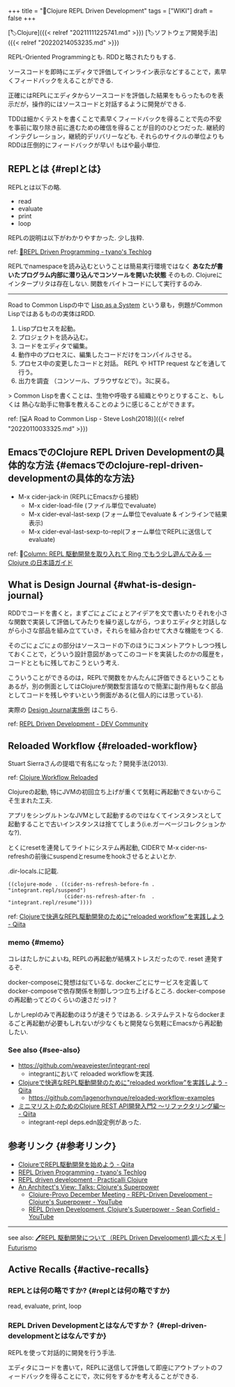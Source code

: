 +++
title = "📝Clojure REPL Driven Development"
tags = ["WIKI"]
draft = false
+++

[🏷Clojure]({{< relref "20211111225741.md" >}}) [🏷ソフトウェア開発手法]({{< relref "20220214053235.md" >}})

REPL-Oriented Programmingとも. RDDと略されたりもする.

ソースコードを即時にエディタで評価してインライン表示などすることで，素早くフィードバックをえることができる.

正確にはREPLにエディタからソースコードを評価した結果をもらったものを表示だが，操作的にはソースコードと対話するように開発ができる.

TDDは細かくテストを書くことで素早くフィードバックを得ることで先の不安を事前に取り除き前に進むための確信を得ることが目的のひとつだった. 継続的インテグレーション，継続的デリバリーなども.
それらのサイクルの単位よりもRDDは圧倒的にフィードバックが早い! もはや最小単位.


## REPLとは {#replとは}

REPLとは以下の略.

-   read
-   evaluate
-   print
-   loop

REPLの説明は以下がわかりやすかった. 少し抜粋.

ref: [🔗REPL Driven Programming - tyano's Techlog](https://tyano.shelfinc.com/post/48110396231/repl-driven-programming)

REPLでnamespaceを読み込むということは簡易実行環境ではなく **あなたが書いたプログラム内部に潜り込んでコンソールを開いた状態** そのもの. Clojureにインタープリタは存在しない. 関数をバイトコードにして実行するのみ.

---

Road to Common Lispの中で [Lisp as a System](https://gist.github.com/y2q-actionman/49d7587912b2786eb68643afde6ca192#lisp-as-a-system) という章も，例題がCommon Lispではあるものの実体はRDD.

1.  Lispプロセスを起動。
2.  プロジェクトを読み込む。
3.  コードをエディタで編集。
4.  動作中のプロセスに、編集したコードだけをコンパイルさせる。
5.  プロセス中の変更したコードと対話。 REPL や HTTP request などを通して行う。
6.  出力を調査 （コンソール、ブラウザなどで）。3に戻る。

&gt; Common Lispを書くことは、生物や呼吸する組織とやりとりすること、もしくは 熱心な助手に物事を教えることのように感じることができます。

ref: [💻A Road to Common Lisp - Steve Losh(2018)]({{< relref "20220110033325.md" >}})


## EmacsでのClojure REPL Driven Developmentの具体的な方法 {#emacsでのclojure-repl-driven-developmentの具体的な方法}

-   M-x cider-jack-in (REPLにEmacsから接続)
    -   M-x cider-load-file (ファイル単位でevaluate)
    -   M-x cider-eval-last-sexp (フォーム単位でevaluate &amp; インラインで結果表示)
    -   M-x cider-eval-last-sexp-to-repl(フォーム単位でREPLに送信してevaluate)

ref: 🔗[Column: REPL 駆動開発を取り入れて Ring でもう少し遊んでみる — Clojure の日本語ガイド](http://ayato-p.github.io/clojure-beginner/intro_web_development/column_rdd_and_more_ring.html)


## What is Design Journal {#what-is-design-journal}

RDDでコードを書くと，まずごにょごにょとアイデアを文で書いたりそれを小さな関数で実装して評価してみたりを繰り返しながら，つまりエディタと対話しながら小さな部品を組み立てていき，それらを組み合わせて大きな機能をつくる.

そのごにょごにょの部分はソースコードの下のほうにコメントアウトしつつ残しておくことで，どういう設計意図があってこのコードを実装したのかの履歴を，コードとともに残しておこうという考え.

こういうことができるのは，REPLで関数をかんたんに評価できるということもあるが，別の側面としてはClojureが関数型言語なので簡潔に副作用もなく部品としてコードを残しやすいという側面がある(と個人的には思っている).

実際の [Design Journal実施例](https://github.com/practicalli-john/tictactoe-reagent/blob/master/src/tictactoe_reagent/core.cljs#L124) はこちら.

ref: [REPL Driven Development - DEV Community](https://dev.to/jr0cket/repl-driven-development-ano)


## Reloaded Workflow {#reloaded-workflow}

Stuart Sierraさんの提唱で有名になった？開発手法(2013).

ref: [Clojure Workflow Reloaded](https://cognitect.com/blog/2013/06/04/clojure-workflow-reloaded)

Clojureの起動,
特にJVMの初回立ち上げが重くて気軽に再起動できないからこそ生まれた工夫.

アプリをシングルトンなJVMとして起動するのではなくてインスタンスとして起動することで古いインスタンスは捨ててしまう(i.e.ガーベージコレクションかな?).

とくにresetを連発してライトにシステム再起動,
CIDERで M-x cider-ns-refreshの前後にsuspendとresumeをhookさせるとよいとか.

.dir-locals.に記載.

```elisp
((clojure-mode . ((cider-ns-refresh-before-fn . "integrant.repl/suspend")
                  (cider-ns-refresh-after-fn  . "integrant.repl/resume"))))
```

ref: [Clojureで快適なREPL駆動開発のために"reloaded workflow"を実践しよう - Qiita](https://qiita.com/lagenorhynque/items/a752ffae490e83ebe70d)


### memo {#memo}

コレはたしかによいね, REPLの再起動が結構ストレスだったので. reset 連発するぞ.

docker-composeに発想は似ているな.
dockerごとにサービスを定義してdocker-composeで依存関係を制御しつつ立ち上げるところ.
docker-composeの再起動ってどのくらいの速さだっけ？

しかしreplのみで再起動のほうが速そうではある.
システムテストならdockerまるごと再起動が必要もしれないが少なくもと開発なら気軽にEmacsから再起動したい.


### See also {#see-also}

-   <https://github.com/weavejester/integrant-repl>
    -   integrantにおいて reloaded workflowを実践.
-   [Clojureで快適なREPL駆動開発のために"reloaded workflow"を実践しよう - Qiita](https://qiita.com/lagenorhynque/items/a752ffae490e83ebe70d)
    -   <https://github.com/lagenorhynque/reloaded-workflow-examples>
-   [ミニマリストのためのClojure REST API開発入門2 〜リファクタリング編〜 - Qiita](https://qiita.com/lagenorhynque/items/f1e3c75439c1625756f3#2-integrant-repl%E3%81%AE%E5%B0%8E%E5%85%A5)
    -   integrant-repl deps.edn設定例があった.


## 参考リンク {#参考リンク}

-   [ClojureでREPL駆動開発を始めよう - Qiita](https://qiita.com/lagenorhynque/items/d68934546fa7283bad9d)
-   [REPL Driven Programming - tyano's Techlog](https://tyano.shelfinc.com/post/48110396231/repl-driven-programming)
-   [REPL driven development · Practicalli Clojure](https://practical.li/clojure/repl-driven-development.html)
-   [An Architect's View: Talks: Clojure's Superpower](https://corfield.org/blog/2020/11/24/talks-clojures-superpower/)
    -   [Clojure-Provo December Meeting - REPL-Driven Development – Clojure's
        Superpower - YouTube](https://www.youtube.com/watch?v=skEXGSp10Xs)
    -   [REPL Driven Development, Clojure's Superpower - Sean Corfield - YouTube](https://www.youtube.com/watch?v=gIoadGfm5T8)

---

see also: [🖊REPL 駆動開発について（REPL Driven Development) 調べたメモ | Futurismo](https://futurismo.biz/archives/5717/)


## Active Recalls {#active-recalls}


### REPLとは何の略ですか? {#replとは何の略ですか}

read, evaluate, print, loop


### REPL Driven Developmentとはなんですか？ {#repl-driven-developmentとはなんですか}

REPLを使って対話的に開発を行う手法.

エディタにコードを書いて，REPLに送信して評価して即座にアウトプットのフィードバックを得ることにで，次に何をするかを考えることができる.
